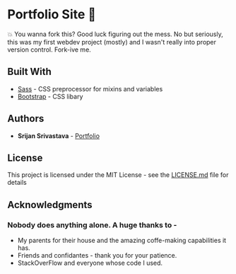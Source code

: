 # Portfolio Site :poop:


:boom: You wanna fork this? Good luck figuring out the mess.
No but seriously, this was my first webdev project (mostly) and I wasn't really into proper version control. Fork-ive me.

## Built With

* [Sass](https://sass-lang.com/) - CSS preprocessor for mixins and variables
* [Bootstrap](https://getbootstrap.com/) - CSS libary 

## Authors

* **Srijan Srivastava** - [Portfolio](https://srijansrivastava.tech/pomodoroclock/)


## License

This project is licensed under the MIT License - see the [LICENSE.md](LICENSE.md) file for details

## Acknowledgments

### Nobody does anything alone. A huge thanks to - 
* My parents for their house and the amazing coffe-making capabilities it has.
* Friends and confidantes - thank you for your patience.
* StackOverFlow and everyone whose code I used.
  
